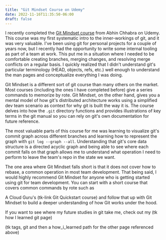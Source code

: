 ```yaml
---
title: "Git Mindset Course on Udemy"
date: 2022-11-16T11:35:50-06:00
draft: false
---
```


I recently completed the [Git Mindset course](https://www.udemy.com/course/git-mindset/) from Abhin Chhabra on Udemy. This course was my first systematic intro to the inner-workings of git, and it was very valuable. I've been using git for personal projects for a couple of years now, but I recently had the opportunity to write some internal tooling as part of a team at work. This put me in a situation where I needed to be comfortable creating branches, merging changes, and resolving merge conflicts on a regular basis. I quickly realized that I didn't understand git's particular terminology (HEAD, objects, refs, etc.) well enough to understand the man pages and conceptualize everything I was doing.

Git Mindset is a different sort of git course than many others on the market. Most courses (including the ones I have completed before) give a series commands to memorize by rote. Git Mindset, on the other hand, gives you a mental model of how git's distributed architecture works using a simplified dev team scenario as context for why git is built the way it is. The course delves into how the `.git` directory functions and provides illustrations of key terms in the git manual so you can rely on git's own documentation for future reference.

The most valuable parts of this course for me was learning to visualize git's commit graph across different branches and learning how to represent the graph with `git log --graph --all`. Understanding that git's core data structure is a directed acyclic graph and being able to see where each commit falls on that graph allows me to understand what operation I need to perform to leave the team's repo in the state we want.

The one area where Git Mindset falls short is that it does not cover how to rebase, a common operation in most team development. That being said, I would highly recommend Git Mindset for anyone who is getting started using git for team development. You can start with a short course that covers common commands by rote such as 

A Cloud Guru's (tk-link Git Quickstart course) and follow that up with Git Mindset to build a deeper understanding of how Git works under the hood. 

If you want to see where my future studies in git take me, check out my (tk how I learned git page)

(tk tags, git and then a how_i_learned path for the other page referenced above)
